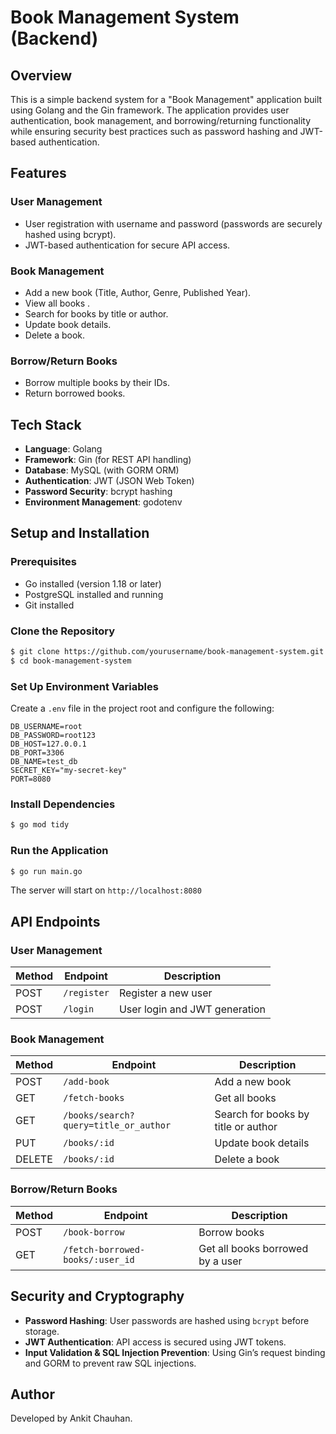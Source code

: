 # Book Management System (Backend)

## Overview
This is a simple backend system for a "Book Management" application built using Golang and the Gin framework. The application provides user authentication, book management, and borrowing/returning functionality while ensuring security best practices such as password hashing and JWT-based authentication.

## Features
### **User Management**
- User registration with username and password (passwords are securely hashed using bcrypt).
- JWT-based authentication for secure API access.

### **Book Management**
- Add a new book (Title, Author, Genre, Published Year).
- View all books .
- Search for books by title or author.
- Update book details.
- Delete a book.

### **Borrow/Return Books**
- Borrow multiple books by their IDs.
- Return borrowed books.

## Tech Stack
- **Language**: Golang
- **Framework**: Gin (for REST API handling)
- **Database**: MySQL (with GORM ORM)
- **Authentication**: JWT (JSON Web Token)
- **Password Security**: bcrypt hashing
- **Environment Management**: godotenv

## Setup and Installation
### **Prerequisites**
- Go installed (version 1.18 or later)
- PostgreSQL installed and running
- Git installed

### **Clone the Repository**
```sh
$ git clone https://github.com/yourusername/book-management-system.git
$ cd book-management-system
```

### **Set Up Environment Variables**
Create a `.env` file in the project root and configure the following:
```env
DB_USERNAME=root
DB_PASSWORD=root123
DB_HOST=127.0.0.1
DB_PORT=3306
DB_NAME=test_db
SECRET_KEY="my-secret-key"
PORT=8080

```

### **Install Dependencies**
```sh
$ go mod tidy
```



### **Run the Application**
```sh
$ go run main.go
```
The server will start on `http://localhost:8080`

## API Endpoints
### **User Management**
| Method | Endpoint         | Description |
|--------|-----------------|-------------|
| POST   | `/register`      | Register a new user |
| POST   | `/login`         | User login and JWT generation |

### **Book Management**
| Method | Endpoint       | Description |
|--------|---------------|-------------|
| POST   | `/add-book`       | Add a new book |
| GET    | `/fetch-books`       | Get all books  |
| GET    | `/books/search?query=title_or_author` | Search for books by title or author |
| PUT    | `/books/:id`   | Update book details |
| DELETE | `/books/:id`   | Delete a book |

### **Borrow/Return Books**
| Method | Endpoint       | Description |
|--------|---------------|-------------|
| POST   | `/book-borrow`      | Borrow books |
| GET    | `/fetch-borrowed-books/:user_id` | Get all books borrowed by a user |

## Security and Cryptography
- **Password Hashing**: User passwords are hashed using `bcrypt` before storage.
- **JWT Authentication**: API access is secured using JWT tokens.
- **Input Validation & SQL Injection Prevention**: Using Gin’s request binding and GORM to prevent raw SQL injections.


## Author
Developed by Ankit Chauhan.


